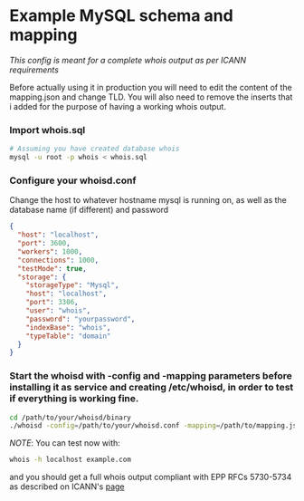 Example MySQL schema and mapping
================================
*This config is meant for a complete whois output as per ICANN requirements*

Before actually using it in production you will need to edit the content of the mapping.json and change TLD. You will also need to remove the inserts that i added for the purpose of having a working whois output.

### Import whois.sql
```sh
# Assuming you have created database whois
mysql -u root -p whois < whois.sql
```

### Configure your whoisd.conf

Change the host to whatever hostname mysql is running on, as well as the database name (if different) and password
```json
{
  "host": "localhost",
  "port": 3600,
  "workers": 1000,
  "connections": 1000,
  "testMode": true,
  "storage": {
    "storageType": "Mysql",
    "host": "localhost",
    "port": 3306,
    "user": "whois",
    "password": "yourpassword",
    "indexBase": "whois",
    "typeTable": "domain"
  }
}

```
### Start the whoisd with -config and -mapping parameters before installing it as service and creating /etc/whoisd, in order to test if everything is working fine.
```sh
cd /path/to/your/whoisd/binary
./whoisd -config=/path/to/your/whoisd.conf -mapping=/path/to/mapping.json
```
_NOTE_: You can test now with:
```sh
whois -h localhost example.com
```

and you should get a full whois output compliant with EPP RFCs 5730-5734 as described on ICANN's [page](https://www.icann.org/resources/pages/approved-with-specs-2013-09-17-en#whois)
